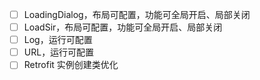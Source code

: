 - [ ] LoadingDialog，布局可配置，功能可全局开启、局部关闭
- [ ] LoadSir，布局可配置，功能可全局开启、局部关闭
- [ ] Log，运行可配置
- [ ] URL，运行可配置
- [ ] Retrofit 实例创建类优化